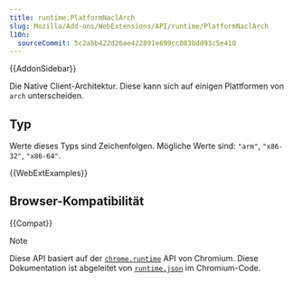 ```yaml
---
title: runtime.PlatformNaclArch
slug: Mozilla/Add-ons/WebExtensions/API/runtime/PlatformNaclArch
l10n:
  sourceCommit: 5c2abb422d26ae422891e699cc083bdd93c5e410
---
```


{{AddonSidebar}}

Die Native Client-Architektur. Diese kann sich auf einigen Plattformen von `arch` unterscheiden.

## Typ

Werte dieses Typs sind Zeichenfolgen. Mögliche Werte sind: `"arm"`, `"x86-32"`, `"x86-64"`.

{{WebExtExamples}}

## Browser-Kompatibilität

{{Compat}}

> [!NOTE]
> Diese API basiert auf der [`chrome.runtime`](https://developer.chrome.com/docs/extensions/reference/api/runtime#type-PlatformNaclArch) API von Chromium. Diese Dokumentation ist abgeleitet von [`runtime.json`](https://chromium.googlesource.com/chromium/src/+/master/extensions/common/api/runtime.json) im Chromium-Code.
